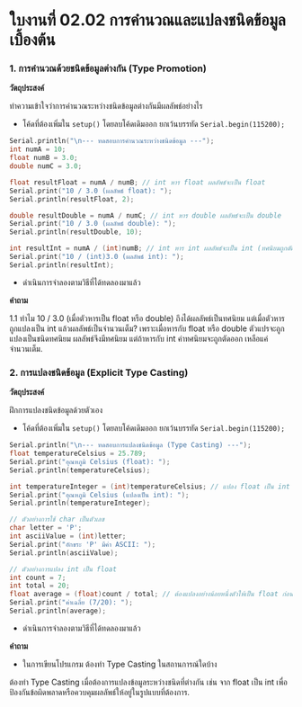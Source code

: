 # ใบงานที่ 02.02 การคำนวณและแปลงชนิดข้อมูลเบื้องต้น


### 1. การคำนวณด้วยชนิดข้อมูลต่างกัน (Type Promotion)

__วัตถุประสงค์__ 

ทำความเข้าใจว่าการคำนวณระหว่างชนิดข้อมูลต่างกันมีผลลัพธ์อย่างไร

- โค้ดที่ต้องเพิ่มใน `setup()` โดยลบโค้ดเดิมออก ยกเว้นบรรทัด `Serial.begin(115200);`


``` c
Serial.println("\n--- ทดสอบการคำนวณระหว่างชนิดข้อมูล ---");
int numA = 10;
float numB = 3.0;
double numC = 3.0;

float resultFloat = numA / numB; // int หาร float ผลลัพธ์จะเป็น float
Serial.print("10 / 3.0 (ผลลัพธ์ float): ");
Serial.println(resultFloat, 2);

double resultDouble = numA / numC; // int หาร double ผลลัพธ์จะเป็น double
Serial.print("10 / 3.0 (ผลลัพธ์ double): ");
Serial.println(resultDouble, 10);

int resultInt = numA / (int)numB; // int หาร int ผลลัพธ์จะเป็น int (ทศนิยมถูกตัดทิ้ง)
Serial.print("10 / (int)3.0 (ผลลัพธ์ int): ");
Serial.println(resultInt);
```

- ดำเนินการจำลองตามวิธีที่ได้ทดลองมาแล้ว

__คำถาม__ 

1.1  ทำไม 10 / 3.0 (เมื่อตัวหารเป็น float หรือ double) ถึงได้ผลลัพธ์เป็นทศนิยม แต่เมื่อตัวหารถูกแปลงเป็น int แล้วผลลัพธ์เป็นจำนวนเต็ม?
เพราะเมื่อหารกับ float หรือ double ตัวแปรจะถูกแปลงเป็นชนิดทศนิยม ผลลัพธ์จึงมีทศนิยม แต่ถ้าหารกับ int ค่าทศนิยมจะถูกตัดออก เหลือแค่จำนวนเต็ม.


### 2. การแปลงชนิดข้อมูล (Explicit Type Casting)

__วัตถุประสงค์__ 

ฝึกการแปลงชนิดข้อมูลด้วยตัวเอง

- โค้ดที่ต้องเพิ่มใน `setup()` โดยลบโค้ดเดิมออก ยกเว้นบรรทัด `Serial.begin(115200);`


``` c
Serial.println("\n--- ทดสอบการแปลงชนิดข้อมูล (Type Casting) ---");
float temperatureCelsius = 25.789;
Serial.print("อุณหภูมิ Celsius (float): ");
Serial.println(temperatureCelsius);

int temperatureInteger = (int)temperatureCelsius; // แปลง float เป็น int
Serial.print("อุณหภูมิ Celsius (แปลงเป็น int): ");
Serial.println(temperatureInteger);

// ตัวอย่างการใช้ char เป็นตัวเลข
char letter = 'P';
int asciiValue = (int)letter;
Serial.print("อักขระ 'P' มีค่า ASCII: ");
Serial.println(asciiValue);

// ตัวอย่างการแปลง int เป็น float
int count = 7;
int total = 20;
float average = (float)count / total; // ต้องแปลงอย่างน้อยหนึ่งตัวให้เป็น float ก่อนหาร
Serial.print("ค่าเฉลี่ย (7/20): ");
Serial.println(average);
```

- ดำเนินการจำลองตามวิธีที่ได้ทดลองมาแล้ว


__คำถาม__

- ในการเขียนโปรแกรม ต้องทำ Type Casting ในสถานการณ์ใดบ้าง

ต้องทำ Type Casting เมื่อต้องการแปลงข้อมูลระหว่างชนิดที่ต่างกัน เช่น จาก float เป็น int เพื่อป้องกันข้อผิดพลาดหรือควบคุมผลลัพธ์ให้อยู่ในรูปแบบที่ต้องการ.
